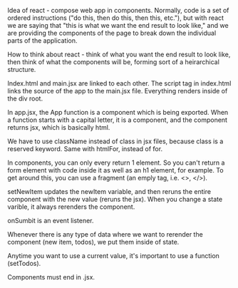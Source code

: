 Idea of react - compose web app in components. Normally, code is a set of ordered instructions ("do this, then do this, then this, etc."), but with react we are saying that "this is what we want the end result to look like," and we are providing the components of the page to break down the individual parts of the application.

How to think about react - think of what you want the end result to look like, then think of what the components will be, forming sort of a heirarchical structure.

Index.html and main.jsx are linked to each other. The script tag in index.html links the source of the app to the main.jsx file. Everything renders inside of the div root.

In app.jsx, the App function is a component which is being exported. When a function starts with a capital letter, it is a component, and the component returns jsx, which is basically html.

We have to use className instead of class in jsx files, because class is a reserved keyword. Same with htmlFor, instead of for.

In components, you can only every return 1 element. So you can't return a form element with code inside it as well as an h1 element, for example. To get around this, you can use a fragment (an emply tag, i.e. <>, </>).

setNewItem updates the newItem variable, and then reruns the entire component with the new value (reruns the jsx). When you change a state varible, it always rerenders the component.

onSumbit is an event listener.

Whenever there is any type of data where we want to rerender the component (new item, todos), we put them inside of state.

Anytime you want to use a current value, it's important to use a function (setTodos).

Components must end in .jsx.